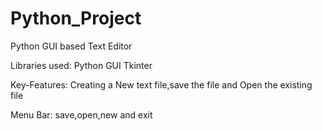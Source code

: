 # Python_Project
Python GUI based Text Editor

Libraries used:
Python GUI Tkinter 


Key-Features:
Creating a New text file,save the file and Open the existing file


Menu Bar:
save,open,new and exit


